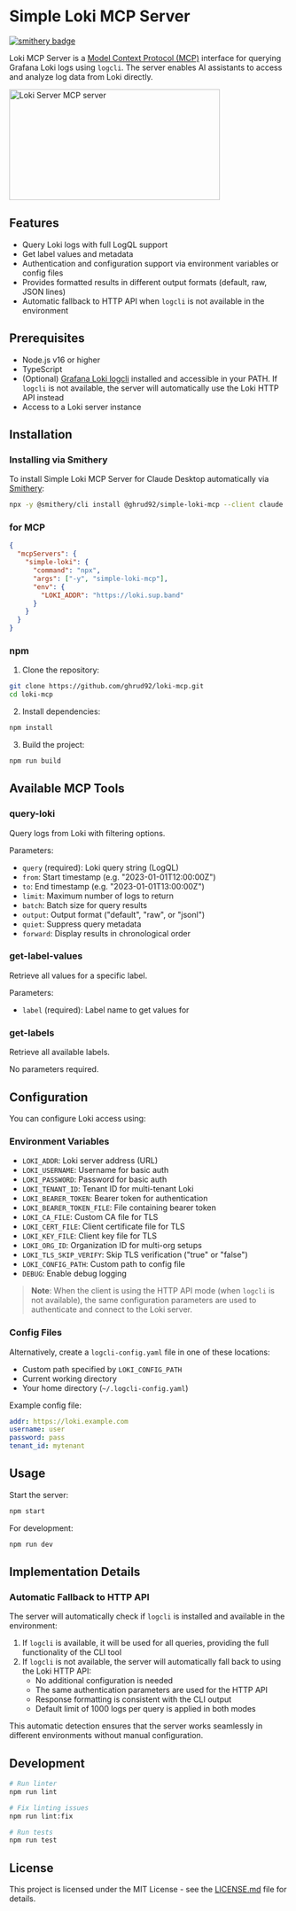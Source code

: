 # Simple Loki MCP Server

[![smithery badge](https://smithery.ai/badge/@ghrud92/simple-loki-mcp)](https://smithery.ai/server/@ghrud92/simple-loki-mcp)

Loki MCP Server is a [Model Context Protocol (MCP)](https://github.com/modelcontextprotocol/mcp) interface for querying Grafana Loki logs using `logcli`. The server enables AI assistants to access and analyze log data from Loki directly.

<a href="https://glama.ai/mcp/servers/@ghrud92/loki-mcp">
  <img width="380" height="200" src="https://glama.ai/mcp/servers/@ghrud92/loki-mcp/badge" alt="Loki Server MCP server" />
</a>

## Features

- Query Loki logs with full LogQL support
- Get label values and metadata
- Authentication and configuration support via environment variables or config files
- Provides formatted results in different output formats (default, raw, JSON lines)
- Automatic fallback to HTTP API when `logcli` is not available in the environment

## Prerequisites

- Node.js v16 or higher
- TypeScript
- (Optional) [Grafana Loki logcli](https://grafana.com/docs/loki/latest/tools/logcli/) installed and accessible in your PATH. If `logcli` is not available, the server will automatically use the Loki HTTP API instead
- Access to a Loki server instance

## Installation

### Installing via Smithery

To install Simple Loki MCP Server for Claude Desktop automatically via [Smithery](https://smithery.ai/server/@ghrud92/simple-loki-mcp):

```bash
npx -y @smithery/cli install @ghrud92/simple-loki-mcp --client claude
```

### for MCP

```json
{
  "mcpServers": {
    "simple-loki": {
      "command": "npx",
      "args": ["-y", "simple-loki-mcp"],
      "env": {
        "LOKI_ADDR": "https://loki.sup.band"
      }
    }
  }
}
```

### npm

1. Clone the repository:

```bash
git clone https://github.com/ghrud92/loki-mcp.git
cd loki-mcp
```

2. Install dependencies:

```bash
npm install
```

3. Build the project:

```bash
npm run build
```

## Available MCP Tools

### query-loki

Query logs from Loki with filtering options.

Parameters:

- `query` (required): Loki query string (LogQL)
- `from`: Start timestamp (e.g. "2023-01-01T12:00:00Z")
- `to`: End timestamp (e.g. "2023-01-01T13:00:00Z")
- `limit`: Maximum number of logs to return
- `batch`: Batch size for query results
- `output`: Output format ("default", "raw", or "jsonl")
- `quiet`: Suppress query metadata
- `forward`: Display results in chronological order

### get-label-values

Retrieve all values for a specific label.

Parameters:

- `label` (required): Label name to get values for

### get-labels

Retrieve all available labels.

No parameters required.

## Configuration

You can configure Loki access using:

### Environment Variables

- `LOKI_ADDR`: Loki server address (URL)
- `LOKI_USERNAME`: Username for basic auth
- `LOKI_PASSWORD`: Password for basic auth
- `LOKI_TENANT_ID`: Tenant ID for multi-tenant Loki
- `LOKI_BEARER_TOKEN`: Bearer token for authentication
- `LOKI_BEARER_TOKEN_FILE`: File containing bearer token
- `LOKI_CA_FILE`: Custom CA file for TLS
- `LOKI_CERT_FILE`: Client certificate file for TLS
- `LOKI_KEY_FILE`: Client key file for TLS
- `LOKI_ORG_ID`: Organization ID for multi-org setups
- `LOKI_TLS_SKIP_VERIFY`: Skip TLS verification ("true" or "false")
- `LOKI_CONFIG_PATH`: Custom path to config file
- `DEBUG`: Enable debug logging

> **Note**: When the client is using the HTTP API mode (when `logcli` is not available), the same configuration parameters are used to authenticate and connect to the Loki server.

### Config Files

Alternatively, create a `logcli-config.yaml` file in one of these locations:

- Custom path specified by `LOKI_CONFIG_PATH`
- Current working directory
- Your home directory (`~/.logcli-config.yaml`)

Example config file:

```yaml
addr: https://loki.example.com
username: user
password: pass
tenant_id: mytenant
```

## Usage

Start the server:

```bash
npm start
```

For development:

```bash
npm run dev
```

## Implementation Details

### Automatic Fallback to HTTP API

The server will automatically check if `logcli` is installed and available in the environment:

1. If `logcli` is available, it will be used for all queries, providing the full functionality of the CLI tool
2. If `logcli` is not available, the server will automatically fall back to using the Loki HTTP API:
   - No additional configuration is needed
   - The same authentication parameters are used for the HTTP API
   - Response formatting is consistent with the CLI output
   - Default limit of 1000 logs per query is applied in both modes

This automatic detection ensures that the server works seamlessly in different environments without manual configuration.

## Development

```bash
# Run linter
npm run lint

# Fix linting issues
npm run lint:fix

# Run tests
npm run test
```

## License

This project is licensed under the MIT License - see the [LICENSE.md](LICENSE.md) file for details.